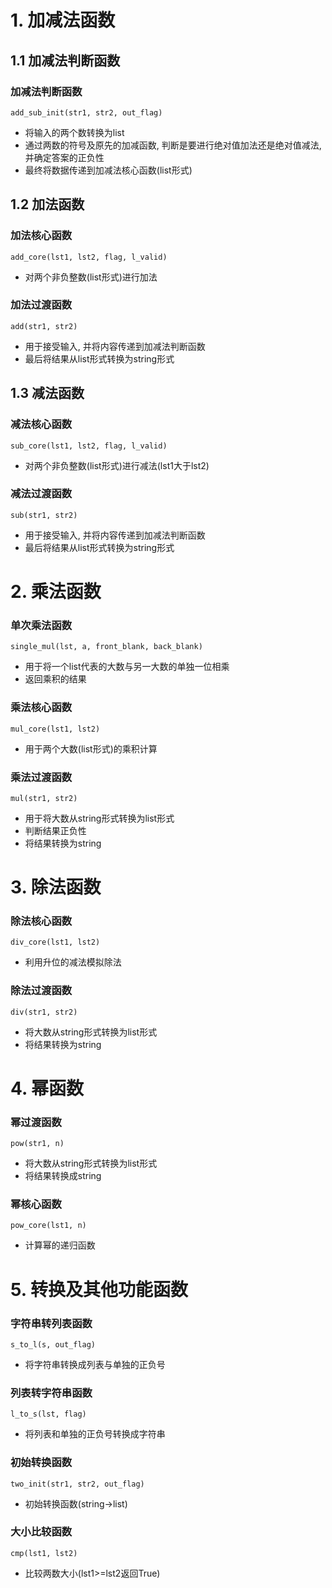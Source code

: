# 1. 加减法函数
## 1.1 加减法判断函数
### 加减法判断函数
`add_sub_init(str1, str2, out_flag)`
- 将输入的两个数转换为list
- 通过两数的符号及原先的加减函数, 判断是要进行绝对值加法还是绝对值减法, 并确定答案的正负性
- 最终将数据传递到加减法核心函数(list形式)
## 1.2 加法函数
### 加法核心函数
`add_core(lst1, lst2, flag, l_valid)`
- 对两个非负整数(list形式)进行加法

### 加法过渡函数
`add(str1, str2)`
- 用于接受输入, 并将内容传递到加减法判断函数
- 最后将结果从list形式转换为string形式
## 1.3 减法函数
### 减法核心函数
`sub_core(lst1, lst2, flag, l_valid)`
- 对两个非负整数(list形式)进行减法(lst1大于lst2)
### 减法过渡函数
`sub(str1, str2)`
- 用于接受输入, 并将内容传递到加减法判断函数
- 最后将结果从list形式转换为string形式

# 2. 乘法函数
### 单次乘法函数
`single_mul(lst, a, front_blank, back_blank)`
- 用于将一个list代表的大数与另一大数的单独一位相乘
- 返回乘积的结果

### 乘法核心函数
`mul_core(lst1, lst2)`
- 用于两个大数(list形式)的乘积计算

### 乘法过渡函数
`mul(str1, str2)`
- 用于将大数从string形式转换为list形式
- 判断结果正负性
- 将结果转换为string

# 3. 除法函数
### 除法核心函数
`div_core(lst1, lst2)`
- 利用升位的减法模拟除法

### 除法过渡函数
`div(str1, str2)`
- 将大数从string形式转换为list形式
- 将结果转换为string

# 4. 幂函数
### 幂过渡函数
`pow(str1, n)`
- 将大数从string形式转换为list形式
- 将结果转换成string

### 幂核心函数
`pow_core(lst1, n)`
- 计算幂的递归函数

# 5. 转换及其他功能函数
### 字符串转列表函数
`s_to_l(s, out_flag)`
- 将字符串转换成列表与单独的正负号

### 列表转字符串函数
`l_to_s(lst, flag)`
- 将列表和单独的正负号转换成字符串

### 初始转换函数
`two_init(str1, str2, out_flag)`
- 初始转换函数(string->list)

### 大小比较函数
`cmp(lst1, lst2)`
- 比较两数大小(lst1>=lst2返回True)



